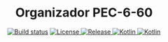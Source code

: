 <h1 style="text-align: center;">Organizador PEC-6-60</h1>

<p style="text-align: center;">
    <a href="https://github.com/eduardoleolim/organizador-pec-6-60/actions/workflows/ci.yaml"><img src="https://github.com/eduardoleolim/organizador-pec-6-60/actions/workflows/ci.yaml/badge.svg" alt="Build status"/></a>
    <a href="https://github.com/eduardoleolim/organizador-pec-6-60/blob/main/LICENSE.txt">
        <img src="https://img.shields.io/github/license/eduardoleolim/organizador-pec-6-60" alt="License"/>
    </a>
    <a href="https://github.com/eduardoleolim/organizador-pec-6-60/releases/latest">
        <img src="https://img.shields.io/github/v/release/eduardoleolim/organizador-pec-6-60?color=brightgreen&label=latest%20release" alt="Release">
    </a>
    <a href="https://kotlinlang.org/">
        <img src="https://img.shields.io/badge/-Kotlin_2.0.20-7F52FF?style=flat&logo=Kotlin&logoColor=white" alt="Kotlin">
    </a>
    <a href="https://kotlinlang.org/">
        <img src="https://img.shields.io/badge/Compose%20Multiplatform-1.7.0 beta02-7F52FF?style=flat&logo=Jetpack-Compose&logoColor=white" alt="Kotlin">
    </a>
</p>

